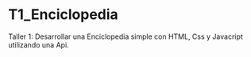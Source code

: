 # T1_Enciclopedia
Taller 1: Desarrollar una Enciclopedia simple con HTML, Css y Javacript utilizando una Api.
